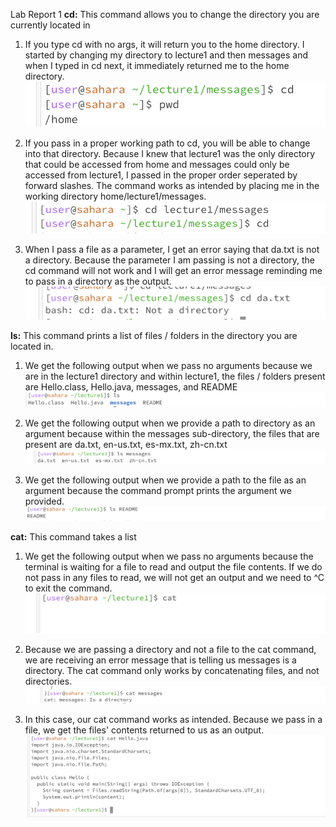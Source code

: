 Lab Report 1 
__cd:__ This command allows you to change the directory you are currently located in 
1. If you type cd with no args, it will return you to the home directory. I started by changing my directory to lecture1 and then messages and when I typed in cd next, it immediately returned me to the home directory. 
![Image](cd_no_args.png)

2. If you pass in a proper working path to cd, you will be able to change into that directory. Because I knew that lecture1 was the only directory that could be accessed from home and messages could only be accessed from lecture1, I passed in the proper order seperated by forward slashes. The command works as intended by placing me in the working directory home/lecture1/messages.
![Image](cd_directory_arg.png)	

3. When I pass a file as a parameter, I get an error saying that da.txt is not a directory. Because the parameter I am passing is not a directory, the cd command will not work and I will get an error message reminding me to pass in a directory as the output. 
![Image](cd_file_args.png)

__ls:__ This command prints a list of files / folders in the directory you are located in. 
1. We get the following output when we pass no arguments because we are in the lecture1 directory and within lecture1, the files / folders present are Hello.class, Hello.java, messages, and README
![Image](ls_no_args.png)	

2. We get the following output when we provide a path to directory as an argument because within the messages sub-directory, the files that are present are da.txt, en-us.txt, es-mx.txt, zh-cn.txt  
![Image](ls_directory_arg.png)	

3. We get the following output when we provide a path to the file as an argument because the command prompt prints the argument we provided. 
![Image](ls_file_arg.png)	

__cat:__ This command takes a list 
1. We get the following output when we pass no arguments because the terminal is waiting for a file to read and output the file contents. If we do not pass in any files to read, we will not get an output and we need to ^C to exit the command.  
![Image](cat_no_args.png)	

2. Because we are passing a directory and not a file to the cat command, we are receiving an error message that is telling us messages is a directory. The cat command only works by concatenating files, and not directories. 
![Image](cat_directory_arg.png)	

3. In this case, our cat command works as intended. Because we pass in a file, we get the files' contents returned to us as an output. 
![Image](cat_file_arg.png)	
